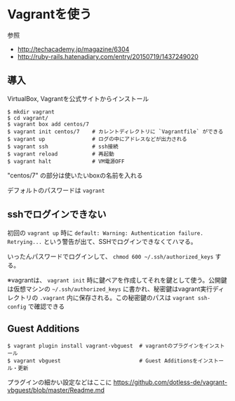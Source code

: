 # Vagrantを使う

参照
* http://techacademy.jp/magazine/6304
* http://ruby-rails.hatenadiary.com/entry/20150719/1437249020

## 導入

VirtualBox, Vagrantを公式サイトからインストール

```
$ mkdir vagrant
$ cd vagrant/
$ vagrant box add centos/7
$ vagrant init centos/7    # カレントディレクトリに `Vagrantfile` ができる
$ vagrant up               # ログの中にアドレスなどが出力される
$ vagrant ssh              # ssh接続
$ vagrant reload           # 再起動
$ vagrant halt             # VM電源OFF
```

"centos/7" の部分は使いたいboxの名前を入れる

デフォルトのパスワードは `vagrant`

## sshでログインできない

初回の `vagrant up` 時に `default: Warning: Authentication failure. Retrying...` という警告が出て、SSHでログインできなくてハマる。

いったんパスワードでログインして、 `chmod 600 ~/.ssh/authorized_keys` する。

※vagrantは、 `vagrant init` 時に鍵ペアを作成してそれを鍵として使う。公開鍵は仮想マシンの `~/.ssh/authorized_keys` に書かれ、秘密鍵はvagrant実行ディレクトリの `.vagrant` 内に保存される。この秘密鍵のパスは `vagrant ssh-config` で確認できる


## Guest Additions

```
$ vagrant plugin install vagrant-vbguest  # vagrantのプラグインをインストール
$ vagrant vbguest                         # Guest Additionsをインストール・更新
```

プラグインの細かい設定などはここに https://github.com/dotless-de/vagrant-vbguest/blob/master/Readme.md


